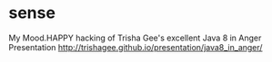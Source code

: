 # sense
My Mood.HAPPY hacking of Trisha Gee's excellent Java 8 in Anger Presentation http://trishagee.github.io/presentation/java8_in_anger/
